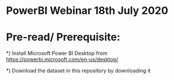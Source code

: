 # PowerBI Webinar 18th July 2020

# Pre-read/ Prerequisite:
*) Install Microsoft Power BI Desktop from https://powerbi.microsoft.com/en-us/desktop/

*)  Download the dataset in this repository by downloading it 
